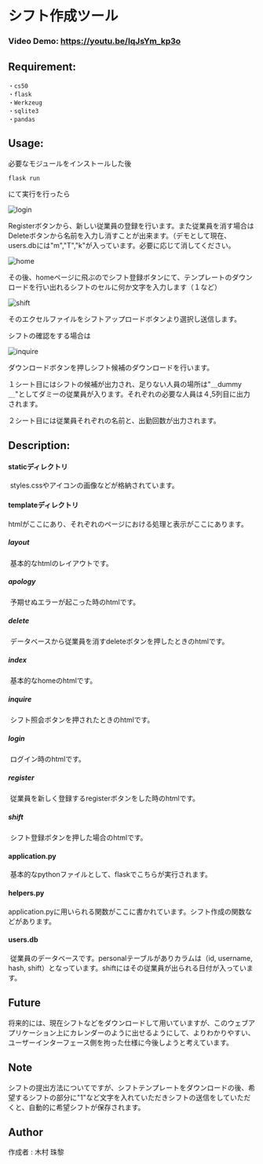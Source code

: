 # シフト作成ツール

### Video Demo: <https://youtu.be/IqJsYm_kp3o>

## Requirement:

```
・cs50
・flask
・Werkzeug
・sqlite3
・pandas
```



## Usage:

必要なモジュールをインストールした後

```
flask run
```

にて実行を行ったら

![login](C:\Users\81808\OneDrive\デスクトップ\python\make_shift\images\login.png)

Registerボタンから、新しい従業員の登録を行います。また従業員を消す場合はDeleteボタンから名前を入力し消すことが出来ます。（デモとして現在、users.dbには"m","T","k"が入っています。必要に応じて消してください。

![home](C:\Users\81808\OneDrive\デスクトップ\python\make_shift\images\home.png)

その後、homeページに飛ぶのでシフト登録ボタンにて、テンプレートのダウンロードを行い出れるシフトのセルに何か文字を入力します（１など）

![shift](C:\Users\81808\OneDrive\デスクトップ\python\make_shift\images\shift.png)

そのエクセルファイルをシフトアップロードボタンより選択し送信します。

シフトの確認をする場合は

![inquire](C:\Users\81808\OneDrive\デスクトップ\python\make_shift\images\inquire.png)

ダウンロードボタンを押しシフト候補のダウンロードを行います。

１シート目にはシフトの候補が出力され、足りない人員の場所は"＿dummy＿"としてダミーの従業員が入ります。それぞれの必要な人員は４,5列目に出力されます。

２シート目には従業員それぞれの名前と、出勤回数が出力されます。



## Description:

#### 	staticディレクトリ

​		styles.cssやアイコンの画像などが格納されています。

#### 	templateディレクトリ

​		htmlがここにあり、それぞれのページにおける処理と表示がここにあります。

##### 		layout

​			基本的なhtmlのレイアウトです。

##### 		apology

​			予期せぬエラーが起こった時のhtmlです。

##### 		delete

​			データベースから従業員を消すdeleteボタンを押したときのhtmlです。

##### 		index

​			基本的なhomeのhtmlです。

##### 		inquire

​			シフト照会ボタンを押されたときのhtmlです。

##### 		login

​			ログイン時のhtmlです。

##### 		register

​			従業員を新しく登録するregisterボタンをした時のhtmlです。

##### 		shift

​			シフト登録ボタンを押した場合のhtmlです。

#### 	application.py

​			基本的なpythonファイルとして、flaskでこちらが実行されます。

#### 	helpers.py

​			application.pyに用いられる関数がここに書かれています。シフト作成の関数などがあります。

#### 	users.db

​			従業員のデータベースです。personalテーブルがありカラムは（id, username, hash, shift）となっています。shiftにはその従業員が出られる日付が入っています。



## Future

将来的には、現在シフトなどをダウンロードして用いていますが、このウェブアプリケーション上にカレンダーのように出せるようにして、よりわかりやすい、ユーザーインターフェース側を拘った仕様に今後しようと考えています。



## Note

シフトの提出方法についてですが、シフトテンプレートをダウンロードの後、希望するシフトの部分に"1"など文字を入れていただきシフトの送信をしていただくと、自動的に希望シフトが保存されます。



## Author

作成者 : 木村 珠黎